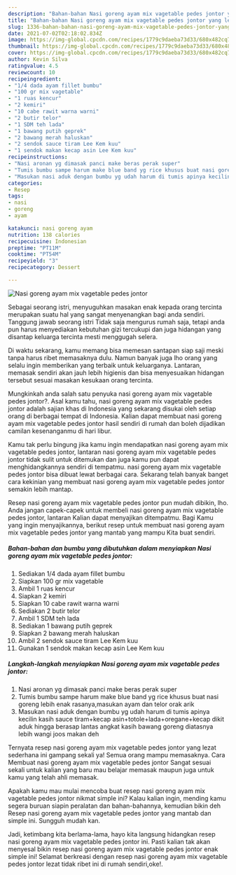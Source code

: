 ```yaml
---
description: "Bahan-bahan Nasi goreng ayam mix vagetable pedes jontor yang lezat Untuk Jualan"
title: "Bahan-bahan Nasi goreng ayam mix vagetable pedes jontor yang lezat Untuk Jualan"
slug: 1336-bahan-bahan-nasi-goreng-ayam-mix-vagetable-pedes-jontor-yang-lezat-untuk-jualan
date: 2021-07-02T02:18:02.834Z
image: https://img-global.cpcdn.com/recipes/1779c9daeba73d33/680x482cq70/nasi-goreng-ayam-mix-vagetable-pedes-jontor-foto-resep-utama.jpg
thumbnail: https://img-global.cpcdn.com/recipes/1779c9daeba73d33/680x482cq70/nasi-goreng-ayam-mix-vagetable-pedes-jontor-foto-resep-utama.jpg
cover: https://img-global.cpcdn.com/recipes/1779c9daeba73d33/680x482cq70/nasi-goreng-ayam-mix-vagetable-pedes-jontor-foto-resep-utama.jpg
author: Kevin Silva
ratingvalue: 4.5
reviewcount: 10
recipeingredient:
- "1/4 dada ayam fillet bumbu"
- "100 gr mix vagetable"
- "1 ruas kencur"
- "2 kemiri"
- "10 cabe rawit warna warni"
- "2 butir telor"
- "1 SDM teh lada"
- "1 bawang putih geprek"
- "2 bawang merah haluskan"
- "2 sendok sauce tiram Lee Kem kuu"
- "1 sendok makan kecap asin Lee Kem kuu"
recipeinstructions:
- "Nasi aronan yg dimasak panci make beras perak super"
- "Tumis bumbu sampe harum make blue band yg rice khusus buat nasi goreng lebih enak rasanya,masukan ayam dan telor orak arik"
- "Masukan nasi aduk dengan bumbu yg udah harum di tumis apinya kecilin kasih sauce tiram+kecap asin+totole+lada+oregane+kecap dikit aduk hingga berasap lantas angkat kasih bawang goreng diatasnya lebih wangi joos makan deh"
categories:
- Resep
tags:
- nasi
- goreng
- ayam

katakunci: nasi goreng ayam 
nutrition: 138 calories
recipecuisine: Indonesian
preptime: "PT11M"
cooktime: "PT54M"
recipeyield: "3"
recipecategory: Dessert

---
```



![Nasi goreng ayam mix vagetable pedes jontor](https://img-global.cpcdn.com/recipes/1779c9daeba73d33/680x482cq70/nasi-goreng-ayam-mix-vagetable-pedes-jontor-foto-resep-utama.jpg)

Sebagai seorang istri, menyuguhkan masakan enak kepada orang tercinta merupakan suatu hal yang sangat menyenangkan bagi anda sendiri. Tanggung jawab seorang istri Tidak saja mengurus rumah saja, tetapi anda pun harus menyediakan kebutuhan gizi tercukupi dan juga hidangan yang disantap keluarga tercinta mesti menggugah selera.

Di waktu  sekarang, kamu memang bisa memesan santapan siap saji meski tanpa harus ribet memasaknya dulu. Namun banyak juga lho orang yang selalu ingin memberikan yang terbaik untuk keluarganya. Lantaran, memasak sendiri akan jauh lebih higienis dan bisa menyesuaikan hidangan tersebut sesuai masakan kesukaan orang tercinta. 



Mungkinkah anda salah satu penyuka nasi goreng ayam mix vagetable pedes jontor?. Asal kamu tahu, nasi goreng ayam mix vagetable pedes jontor adalah sajian khas di Indonesia yang sekarang disukai oleh setiap orang di berbagai tempat di Indonesia. Kalian dapat membuat nasi goreng ayam mix vagetable pedes jontor hasil sendiri di rumah dan boleh dijadikan camilan kesenanganmu di hari libur.

Kamu tak perlu bingung jika kamu ingin mendapatkan nasi goreng ayam mix vagetable pedes jontor, lantaran nasi goreng ayam mix vagetable pedes jontor tidak sulit untuk ditemukan dan juga kamu pun dapat menghidangkannya sendiri di tempatmu. nasi goreng ayam mix vagetable pedes jontor bisa dibuat lewat berbagai cara. Sekarang telah banyak banget cara kekinian yang membuat nasi goreng ayam mix vagetable pedes jontor semakin lebih mantap.

Resep nasi goreng ayam mix vagetable pedes jontor pun mudah dibikin, lho. Anda jangan capek-capek untuk membeli nasi goreng ayam mix vagetable pedes jontor, lantaran Kalian dapat menyajikan ditempatmu. Bagi Kamu yang ingin menyajikannya, berikut resep untuk membuat nasi goreng ayam mix vagetable pedes jontor yang mantab yang mampu Kita buat sendiri.

<!--inarticleads1-->

##### Bahan-bahan dan bumbu yang dibutuhkan dalam menyiapkan Nasi goreng ayam mix vagetable pedes jontor:

1. Sediakan 1/4 dada ayam fillet bumbu
1. Siapkan 100 gr mix vagetable
1. Ambil 1 ruas kencur
1. Siapkan 2 kemiri
1. Siapkan 10 cabe rawit warna warni
1. Sediakan 2 butir telor
1. Ambil 1 SDM teh lada
1. Sediakan 1 bawang putih geprek
1. Siapkan 2 bawang merah haluskan
1. Ambil 2 sendok sauce tiram Lee Kem kuu
1. Gunakan 1 sendok makan kecap asin Lee Kem kuu




<!--inarticleads2-->

##### Langkah-langkah menyiapkan Nasi goreng ayam mix vagetable pedes jontor:

1. Nasi aronan yg dimasak panci make beras perak super
1. Tumis bumbu sampe harum make blue band yg rice khusus buat nasi goreng lebih enak rasanya,masukan ayam dan telor orak arik
1. Masukan nasi aduk dengan bumbu yg udah harum di tumis apinya kecilin kasih sauce tiram+kecap asin+totole+lada+oregane+kecap dikit aduk hingga berasap lantas angkat kasih bawang goreng diatasnya lebih wangi joos makan deh




Ternyata resep nasi goreng ayam mix vagetable pedes jontor yang lezat sederhana ini gampang sekali ya! Semua orang mampu memasaknya. Cara Membuat nasi goreng ayam mix vagetable pedes jontor Sangat sesuai sekali untuk kalian yang baru mau belajar memasak maupun juga untuk kamu yang telah ahli memasak.

Apakah kamu mau mulai mencoba buat resep nasi goreng ayam mix vagetable pedes jontor nikmat simple ini? Kalau kalian ingin, mending kamu segera buruan siapin peralatan dan bahan-bahannya, kemudian bikin deh Resep nasi goreng ayam mix vagetable pedes jontor yang mantab dan simple ini. Sungguh mudah kan. 

Jadi, ketimbang kita berlama-lama, hayo kita langsung hidangkan resep nasi goreng ayam mix vagetable pedes jontor ini. Pasti kalian tak akan menyesal bikin resep nasi goreng ayam mix vagetable pedes jontor enak simple ini! Selamat berkreasi dengan resep nasi goreng ayam mix vagetable pedes jontor lezat tidak ribet ini di rumah sendiri,oke!.

